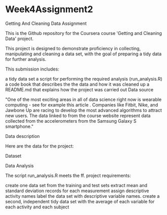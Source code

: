 # Week4Assignment2
Getting And Cleaning Data Assignment

This is the Github repository for the Coursera course 'Getting and Cleaning Data' project.

This project is designed to demonstrate proficiency in collecting, manipulating and cleaning a data set, with the goal of preparing a tidy data for further analysis.

This submission includes:

a tidy data set
a script for performing the required analysis (run_analysis.R)
a code book that describes the the data and how it was cleaned up
a README.md that explains how the project was carried out
Data source

"One of the most exciting areas in all of data science right now is wearable computing - see for example this article . Companies like Fitbit, Nike, and Jawbone Up are racing to develop the most advanced algorithms to attract new users. The data linked to from the course website represent data collected from the accelerometers from the Samsung Galaxy S smartphone."

Data description

Here are the data for the project:

Dataset

Data Analysis

The script run_analysis.R meets the ff. project requirements:

create one data set from the training and test sets
extract mean and standard deviation records for each measurement
assign descriptive activity names
label the data set with descriptive variable names.
create a second, independent tidy data set with the average of each variable for each activity and each subject
